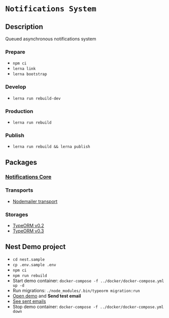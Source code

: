 # `Notifications System`

## Description

Queued asynchronous notifications system

### Prepare

- `npm ci`
- `lerna link`
- `lerna bootstrap`

### Develop

- `lerna run rebuild-dev`

### Production

- `lerna run rebuild`

### Publish

- `lerna run rebuild && lerna publish`

## Packages

### [Notifications Core](./packages/core/README.md)

### Transports

- [Nodemailer transport](./packages/transport/mailer/README.md)

### Storages

- [TypeORM v0.2](./packages/storage/typeorm-0.2/README.md)
- [TypeORM v0.3](./packages/storage/typeorm-0.3/README.md)

## Nest Demo project

- `cd nest.sample`
- `cp .env.sample .env`
- `npm ci`
- `npm run rebuild`
- Start demo container: `docker-compose -f ../docker/docker-compose.yml up -d`
- Run migrations: `./node_modules/.bin/typeorm migration:run`
- [Open demo](http://localhost:3000/mail) and <b>Send test email</b>
- [See sent emails](http://localhost:58025/)
- Stop demo container: `docker-compose -f ../docker/docker-compose.yml down`
